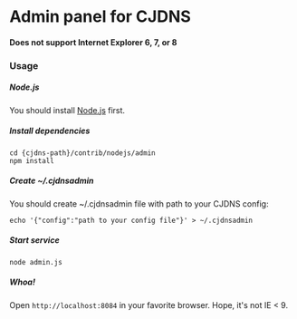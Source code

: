 # Admin panel for CJDNS
#### Does not support Internet Explorer 6, 7, or 8

### Usage
##### Node.js

You should install [Node.js](http://nodejs.org) first.

##### Install dependencies

    cd {cjdns-path}/contrib/nodejs/admin
    npm install

##### Create ~/.cjdnsadmin

You should create ~/.cjdnsadmin file with path to your CJDNS config:

    echo '{"config":"path to your config file"}' > ~/.cjdnsadmin

##### Start service

    node admin.js

##### Whoa!
Open `http://localhost:8084` in your favorite browser. Hope, it's not IE < 9.
